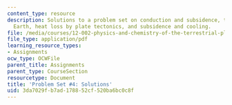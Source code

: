 ```yaml
---
content_type: resource
description: Solutions to a problem set on conduction and subsidence, the age of the
  Earth, heat loss by plate tectonics, and subsidence and cooling.
file: /media/courses/12-002-physics-and-chemistry-of-the-terrestrial-planets-fall-2008/3da7029fb7ad178852cf520ba6bc0c8f_MIT12_002f08_ps04_solutions.pdf
file_type: application/pdf
learning_resource_types:
- Assignments
ocw_type: OCWFile
parent_title: Assignments
parent_type: CourseSection
resourcetype: Document
title: 'Problem Set #4: Solutions'
uid: 3da7029f-b7ad-1788-52cf-520ba6bc0c8f
---
```

